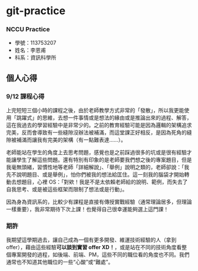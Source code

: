 # git-practice
### NCCU Practice 

- 學號：113753207
- 姓名：李恩甫
- 科系：資訊科學所

## 個人心得

### 9/12 課程心得

上完短短三個小時的課程之後，由於老師教學方式非常的「發散」，所以我更能使用「跳躍式」的思維，去想一件事情或是想法的緣由或是推論出來的過程、解答，這在我過去的學習經驗中是非常少的。之前的教育經驗可能是因為邏輯的架構追求完美，反而會導致有一些縫隙沒辦法被補滿，而這堂課正好相反，是因為死角的縫隙被補滿而讓我有完美的架構（有一點難表達……）。

老師能站在學生的角度上去思考問題，感覺也是之前踩過很多的坑或是很有經驗才能讓學生了解這些問題。還有特別有印象的是老師要我們想之後的專案題目，但是我毫無頭緒，習慣性地等老師「詳細解說」、「舉例」說明之類的，老師卻說：「我先不說明題目、或是舉例」，怕你們被我的想法給匡住。這一刻我的腦袋才開始轉動去想題目，心裡 OS：「對欸！我是不是太依賴老師給的說明、範例，而失去了自我思考、或是被這些框架而限制了想法或是行動」。

因為身為資訊系的，比較少有課程是直接有傳授實戰經驗（通常理論居多，但理論一樣重要），我非常期待下次上課！也覺得自己很幸運能夠選上這門課！

### 期許

我期望這學期過去，讓自己成為一個有更多開發、維運技術經驗的人（拿到 offer），藉由這些經驗**可以談到實習 offer XD！**，或是站在不同的技術角度看整個專案開發的過程，如後端、前端、PM，這些不同的職位看的角度也不同。我們通常也不知道其他職位的一些“心酸”或“難處”。